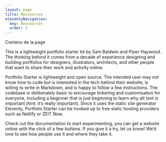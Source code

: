 ```yaml
---
layout: page
title: Ressources
eleventyNavigation:
  key: Ressources
  order: 3
---
```


Contenu de la page

This is a lightweight portfolio starter kit by Sam Baldwin and Piper Haywood. The thinking behind it comes from a decade of experience designing and building portfolios for designers, illustrators, architects, and other people that want to share their work and activity online.

Portfolio Starter is lightweight and open source. The intended user may not know how to code but is interested in the tech behind their website, is willing to write in Markdown, and is happy to follow a few instructions. The codebase is deliberately basic to encourage tinkering and customisation for everyone, including a beginner that is just beginning to learn why alt text is important (hint: it’s really important). Since it uses the static site generator Eleventy, Portfolio Starter can be hooked up to free static hosting providers such as Netlify or ZEIT Now.

Check out the documentation to start experimenting, you can get a website online with the click of a few buttons. If you give it a try, let us know! We’d love to see how people use it and where they take it.
